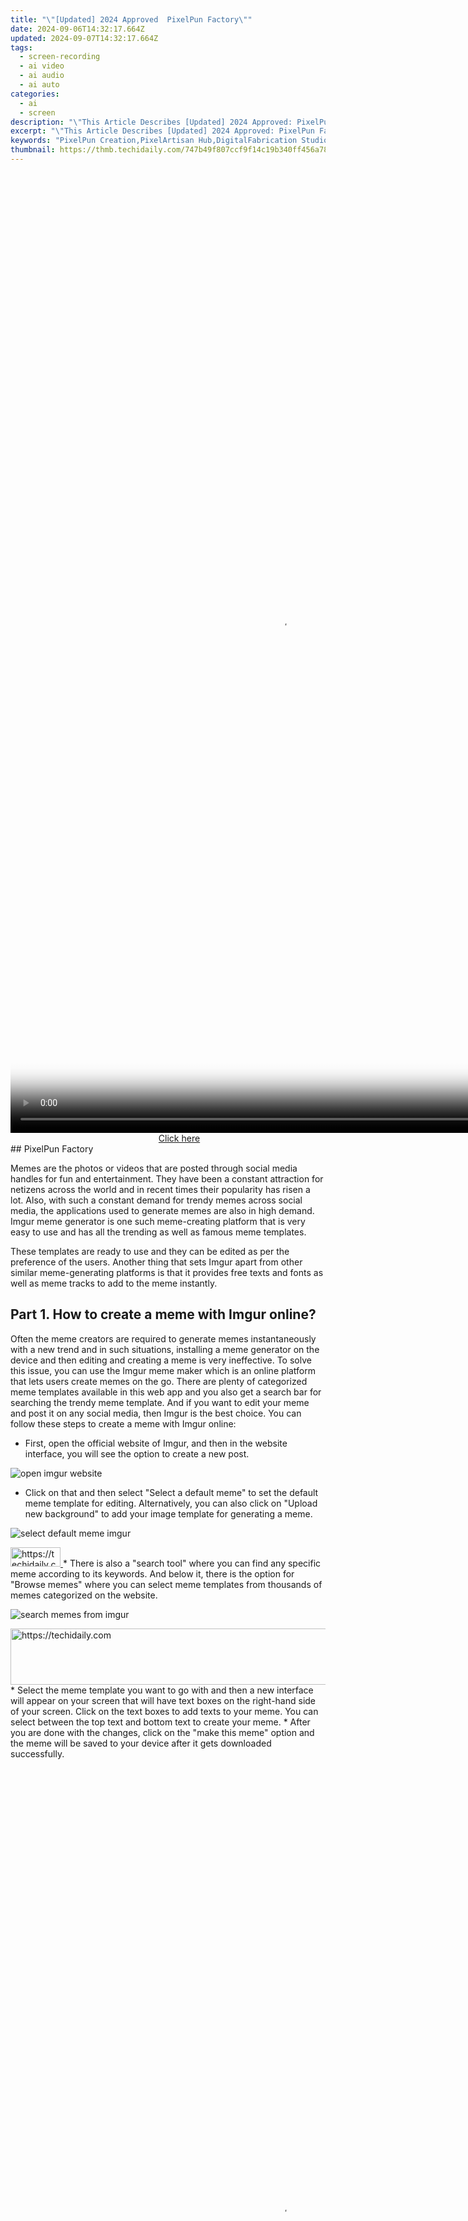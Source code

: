 ```yaml
---
title: "\"[Updated] 2024 Approved  PixelPun Factory\""
date: 2024-09-06T14:32:17.664Z
updated: 2024-09-07T14:32:17.664Z
tags: 
  - screen-recording
  - ai video
  - ai audio
  - ai auto
categories: 
  - ai
  - screen
description: "\"This Article Describes [Updated] 2024 Approved: PixelPun Factory\""
excerpt: "\"This Article Describes [Updated] 2024 Approved: PixelPun Factory\""
keywords: "PixelPun Creation,PixelArtisan Hub,DigitalFabrication Studio,VirtualPixel Workshop,DesignPixelFactory,ArtPixelWorkspace,PixelCrafting Center"
thumbnail: https://thmb.techidaily.com/747b49f807ccf9f14c19b340ff456a78dd6771beaa7f3b2a1e86afcc1230369a.jpg
---
```


<!-- affiliate ads begin -->
<span id="1424527">
					<video width="864" height="1536" style="cursor:pointer"
           poster="//a.impactradius-go.com/display-clicktoplayimage/1424527.png"
           onclick="if(!this.playClicked){this.play();this.setAttribute('controls',true);this.playClicked=true;}">
	   <source src="//a.impactradius-go.com/display-ad/16446-1424527">
	   <img src="//a.impactradius-go.com/display-clicktoplayimage/1424527.png" style="border: none; height: 100%; width: 100%; object-fit: contain">
	</video>
	<div style="width:540px;text-align:center"><a href="javascript:window.open(decodeURIComponent('https%3A%2F%2Flaganoo.pxf.io%2Fc%2F5597632%2F1424527%2F16446'), '_blank');void(0);">Click here</a></div>
</span>
<img height="0" width="0" src="https://imp.pxf.io/i/5597632/1424527/16446" style="position:absolute;visibility:hidden;" border="0" />
<!-- affiliate ads end -->
## PixelPun Factory

Memes are the photos or videos that are posted through social media handles for fun and entertainment. They have been a constant attraction for netizens across the world and in recent times their popularity has risen a lot. Also, with such a constant demand for trendy memes across social media, the applications used to generate memes are also in high demand. Imgur meme generator is one such meme-creating platform that is very easy to use and has all the trending as well as famous meme templates.

These templates are ready to use and they can be edited as per the preference of the users. Another thing that sets Imgur apart from other similar meme-generating platforms is that it provides free texts and fonts as well as meme tracks to add to the meme instantly.

## Part 1\. How to create a meme with Imgur online?

Often the meme creators are required to generate memes instantaneously with a new trend and in such situations, installing a meme generator on the device and then editing and creating a meme is very ineffective. To solve this issue, you can use the Imgur meme maker which is an online platform that lets users create memes on the go. There are plenty of categorized meme templates available in this web app and you also get a search bar for searching the trendy meme template. And if you want to edit your meme and post it on any social media, then Imgur is the best choice. You can follow these steps to create a meme with Imgur online:

* First, open the official website of Imgur, and then in the website interface, you will see the option to create a new post.

![open imgur website](https://images.wondershare.com/filmora/article-images/2022/07/open-imgur-website.jpg)

* Click on that and then select "Select a default meme" to set the default meme template for editing. Alternatively, you can also click on "Upload new background" to add your image template for generating a meme.

![select default meme imgur](https://images.wondershare.com/filmora/article-images/2022/07/select-default-meme-imgur.jpg)

<!-- affiliate ads begin -->
<a href="https://25home.pxf.io/c/5597632/2123465/16836" target="_top" id="2123465">
  <img src="//a.impactradius-go.com/display-ad/16836-2123465" border="0" alt="https://techidaily.com" width="80" height="31"/>
</a>
<img height="0" width="0" src="https://25home.pxf.io/i/5597632/2123465/16836" style="position:absolute;visibility:hidden;" border="0" />
<!-- affiliate ads end -->
* There is also a "search tool" where you can find any specific meme according to its keywords. And below it, there is the option for "Browse memes" where you can select meme templates from thousands of memes categorized on the website.

![search memes from imgur](https://images.wondershare.com/filmora/article-images/2022/07/search-memes-from-imgur.jpg)

<!-- affiliate ads begin -->
<a href="https://unicoeye.pxf.io/c/5597632/2134234/18498" target="_top" id="2134234">
  <img src="//a.impactradius-go.com/display-ad/18498-2134234" border="0" alt="https://techidaily.com" width="728" height="90"/>
</a>
<img height="0" width="0" src="https://unicoeye.pxf.io/i/5597632/2134234/18498" style="position:absolute;visibility:hidden;" border="0" />
<!-- affiliate ads end -->
* Select the meme template you want to go with and then a new interface will appear on your screen that will have text boxes on the right-hand side of your screen. Click on the text boxes to add texts to your meme. You can select between the top text and bottom text to create your meme.
* After you are done with the changes, click on the "make this meme" option and the meme will be saved to your device after it gets downloaded successfully.

<!-- affiliate ads begin -->
<span id="1424528">
					<video width="864" height="1536" style="cursor:pointer"
           poster="//a.impactradius-go.com/display-clicktoplayimage/1424528.png"
           onclick="if(!this.playClicked){this.play();this.setAttribute('controls',true);this.playClicked=true;}">
	   <source src="//a.impactradius-go.com/display-ad/16446-1424528">
	   <img src="//a.impactradius-go.com/display-clicktoplayimage/1424528.png" style="border: none; height: 100%; width: 100%; object-fit: contain">
	</video>
	<div style="width:540px;text-align:center"><a href="javascript:window.open(decodeURIComponent('https%3A%2F%2Flaganoo.pxf.io%2Fc%2F5597632%2F1424528%2F16446'), '_blank');void(0);">Click here</a></div>
</span>
<img height="0" width="0" src="https://imp.pxf.io/i/5597632/1424528/16446" style="position:absolute;visibility:hidden;" border="0" />
<!-- affiliate ads end -->
## Part 2\. How to use Imgur on iPhone and iPad?

As discussed earlier, Imgur is one of the most efficient ways of creating memes through its online platform. But if you are an iPhone or iPad user, then you must be wondering how you can use Imgur on your device for free.

Well, Imgur is also available on iPhones and iPad and it is completely free to use which means you will be able to edit and post your favorite memes on the go. Like all other Imgur users, you also have access to thousands of meme templates available on Imgur. The complete process to use Imgur on iPhone or iPad to generate memes is as follows:

* First, go to the app store and download the official Imgur application to your device. After it is downloaded, open it and click on the big "+" icon available in the interface.
* Then click on the camera roll icon to select the photo that you want to edit. Alternatively, you can also go to "browse" to select any meme template from the default categories and the trending one available on the Imgur application interface.
* After you have selected any template or image from your iPad or iPhone, you will be available with an editing screen where you can add texts and stickers to your meme. Pan or zoom and position it where you want the text.
* When you are satisfied with the changes, click on the "Make this meme" option to save the meme to your iPad or iPhone or you can click on the "Upload" option to share it to any social media handle instantly.

## Part 3\. Create Meme with Imgur on Android

For Android users, creating memes with Imgur is very convenient and easy to use. Android users can go to the web app. They make their memes by selecting a meme template from dozens of categories and then editing it to post on social media handles. The Imgur application for Android users provides features like text editing, panning, and meme download. It's in high quality that too for free. The search bar provided in the Imgur interface lets Android users search their favorite meme templates. This is done with the help of specific keywords. If you are also an Android user and want to create your meme with Imgur, then here is how you can do it:

* First, go to the Play Store application and search for "Imgur" in the toolbar. Then download the official Imgur application to your device. Open the application when the download process is completed and click on the "New post" button available on your screen to the top left.

![create meme with imgur android](https://images.wondershare.com/filmora/article-images/2022/07/create-meme-with-imgur-android.jpg)

<!-- affiliate ads begin -->
<a href="https://25home.pxf.io/c/5597632/2123479/16836" target="_top" id="2123479">
  <img src="//a.impactradius-go.com/display-ad/16836-2123479" border="0" alt="https://techidaily.com" width="320" height="90"/>
</a>
<img height="0" width="0" src="https://25home.pxf.io/i/5597632/2123479/16836" style="position:absolute;visibility:hidden;" border="0" />
<!-- affiliate ads end -->
* Click on the "make a meme" option from the three options available to you. Then select the meme template from the available categories. Here you can sort the memes according to their name or popularity. You can also add your meme template by uploading an image from your camera roll.
* After you have selected a meme background or template, click on the "text" to add text contents to your meme. You can select between the top text or bottom text. Then, you can add the required texts by clicking on the textbox available on the screen
* Once you have finished up the meme-making process, click on the "make this meme" option on the Imgur meme maker. The meme will be saved to your Android device instantly.

## Part 4\. Imgur Alternative for Computer

If for some reason you are unable to use Imgur on your device, or you want to use any other efficient meme generator for creating meme videos, then Filmora is an excellent choice for that. [Filmora]( https://filmora.wondershare.com/video-editor/) is a video editing platform that has tools to crop, split, and edit videos by adding texts and music and then exporting them as memes. Most of the amazing features from Filmora come with a paid subscription. However, it is also available for a free trial for users who want to access it on the go. And the free tools available are effective enough to create high-resolution meme videos. Below is the stepwise process following which you can edit and create meme videos on your own:

![imgur alternative for computer](https://images.wondershare.com/filmora/guide/add-titles-win-2.png)

<!-- affiliate ads begin -->
<span id="1982456">
					<video width="576" height="240" style="cursor:pointer"
           poster="//a.impactradius-go.com/display-clicktoplayimage/1982456.png"
           onclick="if(!this.playClicked){this.play();this.setAttribute('controls',true);this.playClicked=true;}">
	   <source src="//a.impactradius-go.com/display-ad/22993-1982456">
	   <img src="//a.impactradius-go.com/display-clicktoplayimage/1982456.png" style="border: none; height: 100%; width: 100%; object-fit: contain">
	</video>
	<div style="width:360px;text-align:center"><a href="javascript:window.open(decodeURIComponent('https%3A%2F%2Fhomestyler.sjv.io%2Fc%2F5597632%2F1982456%2F22993'), '_blank');void(0);">Click here</a></div>
</span>
<img height="0" width="0" src="https://imp.pxf.io/i/5597632/1982456/22993" style="position:absolute;visibility:hidden;" border="0" />
<!-- affiliate ads end -->
* To make a video meme with the help of Filmora, first, go to the application interface. Now, click on the "+" sign to add media files to your project.
* Then select the video file or video meme template that you want to edit. Now, [Filmora]( https://filmora.wondershare.com/video-editor/) will import it to its interface. You can either select one single file from your camera roll. You can also add multiple images or videos to make a meme.
* Now after the video files are loaded into the interface, add on the "Effects" tab and then select "Texts" to add text to your meme video. Drag the timeline to the bottom of your screen to place the text where you want it to start. You can also pan or zoom the text available on your preview window. This is to adjust its placement on the final video.
* After you are done with the text editing for your meme video, you can add music and voice effects through the "Effects" option and then select "Music" from the available tools.
* After you are done with all the editing, click on the "export to device". The video will be saved to your memory drives in a few moments. Then you can share your meme to any social media handles that you prefer.

## Conclusion

Memes are a path for fun and entertainment in this technological world. Meme generators are the tool to create them. The article discussed a detailed stepwise process following which any user can create memes on their smartphone. For the convenience of the users, I also separated the different meme generating processes for android as well as iPhone and iPad users. I also discussed Filmora as an alternative for creating meme videos. I hope that it helps you in generating your desired meme easily.

[Free Download](https://tools.techidaily.com/wondershare/filmora/download/)For Win 7 or later(64-bit)

[Free Download](https://tools.techidaily.com/wondershare/filmora/download/)For macOS 10.14 or later

[Free Download](https://tools.techidaily.com/wondershare/filmora/download/)For macOS 10.14 or later

<ins class="adsbygoogle"
     style="display:block"
     data-ad-format="autorelaxed"
     data-ad-client="ca-pub-7571918770474297"
     data-ad-slot="1223367746"></ins>

<ins class="adsbygoogle"
     style="display:block"
     data-ad-format="autorelaxed"
     data-ad-client="ca-pub-7571918770474297"
     data-ad-slot="1223367746"></ins>



<ins class="adsbygoogle"
     style="display:block"
     data-ad-client="ca-pub-7571918770474297"
     data-ad-slot="8358498916"
     data-ad-format="auto"
     data-full-width-responsive="true"></ins>


<span class="atpl-alsoreadstyle">Also read:</span>
<div><ul>
<li><a href="https://fox-glue.techidaily.com/new-2024-approved-optimal-frame-rate-mastery-through-controller-tweaks/"><u>[New] 2024 Approved Optimal Frame Rate Mastery Through Controller Tweaks</u></a></li>
<li><a href="https://fox-glue.techidaily.com/new-2024-approved-the-experts-manual-to-windows-10-prowess/"><u>[New] 2024 Approved The Expert's Manual to WINDOWS 10 Prowess</u></a></li>
<li><a href="https://fox-glue.techidaily.com/new-2024-approved-the-ultimate-selection-explore-these-top-8-tablets-beyond-filmora/"><u>[New] 2024 Approved The Ultimate Selection Explore These Top 8 Tablets Beyond Filmora</u></a></li>
<li><a href="https://facebook-video-recording.techidaily.com/new-enhance-connection-top-tips-to-craft-compelling-facebook-profiles/"><u>[New] Enhance Connection Top Tips to Craft Compelling Facebook Profiles</u></a></li>
<li><a href="https://fox-glue.techidaily.com/new-in-2024-elevate-your-gopro-the-top-5-sd-card-choices-hero-7-8/"><u>[New] In 2024, Elevate Your GoPro The Top 5 SD Card Choices (Hero 7, 8)</u></a></li>
<li><a href="https://fox-glue.techidaily.com/new-in-2024-enhance-your-films-with-these-vfx-sites/"><u>[New] In 2024, Enhance Your Films with These VFx Sites</u></a></li>
<li><a href="https://fox-glue.techidaily.com/new-in-2024-find-your-favorite-screen-an-in-depth-review-of-top-6-hdmi-tvs/"><u>[New] In 2024, Find Your Favorite Screen An In-Depth Review of Top 6 HDMI TVs</u></a></li>
<li><a href="https://fox-glue.techidaily.com/new-in-2024-headline-hypnotizer-simulator/"><u>[New] In 2024, Headline Hypnotizer Simulator</u></a></li>
<li><a href="https://fox-glue.techidaily.com/new-in-2024-high-quality-audio-excellence-with-these-mics/"><u>[New] In 2024, High-Quality Audio Excellence with These Mics</u></a></li>
<li><a href="https://fox-glue.techidaily.com/new-in-2024-high-quality-hd-videos-at-a-tap-top-10-android-choices/"><u>[New] In 2024, High-Quality Hd Videos at a Tap Top 10 Android Choices</u></a></li>
<li><a href="https://fox-glue.techidaily.com/new-in-2024-pricing-guide-to-film-a-bands-music-visual/"><u>[New] In 2024, Pricing Guide to Film a Band's Music Visual</u></a></li>
<li><a href="https://fox-glue.techidaily.com/new-in-2024-stay-ahead-of-the-curve-with-iphone-and-androids-best-photo-sticker-apps/"><u>[New] In 2024, Stay Ahead of the Curve with iPhone and Android's Best Photo Sticker Apps</u></a></li>
<li><a href="https://fox-glue.techidaily.com/new-in-2024-unveiling-the-upgraded-2023-samsung-bd-j5900/"><u>[New] In 2024, Unveiling the Upgraded 2023 Samsung BD-J5900</u></a></li>
<li><a href="https://fox-glue.techidaily.com/new-kickstarting-a-vlog-key-hardware-and-apps-for-2024/"><u>[New] Kickstarting a Vlog Key Hardware & Apps for 2024</u></a></li>
<li><a href="https://fox-glue.techidaily.com/new-market-breakthrough-strategy-box-by-box-for-2024/"><u>[New] Market Breakthrough Strategy Box by Box for 2024</u></a></li>
<li><a href="https://fox-http.techidaily.com/new-mastering-image-curves-in-adobe-photoshop-for-2024/"><u>[New] Mastering Image Curves in Adobe Photoshop for 2024</u></a></li>
<li><a href="https://fox-glue.techidaily.com/updated-2024-approved-a-novel-approach-to-delivery-reinvented-box-revelations/"><u>[Updated] 2024 Approved A Novel Approach to Delivery Reinvented Box Revelations</u></a></li>
<li><a href="https://fox-glue.techidaily.com/updated-2024-approved-expert-tips-for-navigating-youtubes-comprehensive-comments-section/"><u>[Updated] 2024 Approved Expert Tips for Navigating YouTube's Comprehensive Comments Section</u></a></li>
<li><a href="https://fox-glue.techidaily.com/updated-2024-approved-expertly-curated-audio-experience-on-android/"><u>[Updated] 2024 Approved Expertly Curated Audio Experience on Android</u></a></li>
<li><a href="https://fox-glue.techidaily.com/updated-2024-approved-strategies-for-swiftly-locating-forgotten-reddit-threads/"><u>[Updated] 2024 Approved Strategies for Swiftly Locating Forgotten Reddit Threads</u></a></li>
<li><a href="https://fox-glue.techidaily.com/updated-beyond-boundaries-the-five-pinnacle-cloud-storage-innovations-for-2024/"><u>[Updated] Beyond Boundaries The Five Pinnacle Cloud Storage Innovations for 2024</u></a></li>
<li><a href="https://fox-glue.techidaily.com/updated-discover-hidden-treasures-how-to-find-exquisite-instagram-tunes-and-create-noteworthy-chimes-for-2024/"><u>[Updated] Discover Hidden Treasures How to Find Exquisite Instagram Tunes & Create Noteworthy Chimes for 2024</u></a></li>
<li><a href="https://fox-glue.techidaily.com/updated-discover-these-top-5-iphone-friendly-podcast-services-for-2024/"><u>[Updated] Discover These Top 5 iPhone-Friendly Podcast Services for 2024</u></a></li>
<li><a href="https://fox-glue.techidaily.com/updated-expertly-easy-timekeepers-without-a-price-tag-for-2024/"><u>[Updated] Expertly Easy Timekeepers Without a Price Tag for 2024</u></a></li>
<li><a href="https://facebook-record-videos.techidaily.com/updated-explore-best-asmr-apps-both-sides-of-the-os-for-2024/"><u>[Updated] Explore Best ASMR Apps, Both Sides of the OS for 2024</u></a></li>
<li><a href="https://fox-glue.techidaily.com/updated-in-2024-best-5-multitasking-visual-and-audio-producers/"><u>[Updated] In 2024, Best 5 Multitasking Visual & Audio Producers</u></a></li>
<li><a href="https://fox-glue.techidaily.com/updated-in-2024-dji-quadcopters-range-budget-upgraded-top-tier-4k/"><u>[Updated] In 2024, DJI Quadcopters Range Budget, Upgraded, Top-Tier 4K</u></a></li>
<li><a href="https://fox-glue.techidaily.com/updated-in-2024-ensuring-seamless-airdrop-transfers-tips-and-fixes-ios-plus-macos/"><u>[Updated] In 2024, Ensuring Seamless AirDrop Transfers Tips and Fixes (iOS + macOS)</u></a></li>
<li><a href="https://fox-glue.techidaily.com/updated-in-2024-joke-juggernauts-top-ranked-text-based-jokesters/"><u>[Updated] In 2024, Joke Juggernauts Top Ranked Text-Based Jokesters</u></a></li>
<li><a href="https://fox-glue.techidaily.com/updated-in-2024-understanding-the-basics-of-audio-crossfading/"><u>[Updated] In 2024, Understanding the Basics of Audio Crossfading</u></a></li>
<li><a href="https://fox-glue.techidaily.com/updated-in-2024-vibration-detectives-uncover-beats-online/"><u>[Updated] In 2024, Vibration Detectives Uncover Beats Online</u></a></li>
<li><a href="https://fox-glue.techidaily.com/updated-max-power-reimagined-selecting-mac-and-wins-best-srt-converters-for-2024/"><u>[Updated] Max Power Reimagined Selecting Mac & Win's Best SRT Converters for 2024</u></a></li>
<li><a href="https://fox-glue.techidaily.com/updated-quick-diy-cinematic-techniques-every-hobbyist-should-know/"><u>[Updated] Quick DIY Cinematic Techniques Every Hobbyist Should Know</u></a></li>
<li><a href="https://android-location.techidaily.com/3-effective-methods-to-fake-gps-location-on-android-for-your-itel-a05s-drfone-by-drfone-virtual/"><u>3 Effective Methods to Fake GPS location on Android For your Itel A05s | Dr.fone</u></a></li>
<li><a href="https://tech-renaissance.techidaily.com/expert-tips-to-correctly-address-and-fix-microsoft-error-code-19-in-windows-operating-systems/"><u>Expert Tips to Correctly Address and Fix Microsoft 'Error Code 19' In Windows Operating Systems</u></a></li>
<li><a href="https://fox-glue.techidaily.com/in-2024-giroptics-virtual-sphere-breakdown/"><u>In 2024, Giroptic's Virtual Sphere Breakdown</u></a></li>
<li><a href="https://fox-glue.techidaily.com/in-2024-gratuitous-sound-solutions-years-best-lut-downloads/"><u>In 2024, Gratuitous Sound Solutions - Year's Best LUT Downloads</u></a></li>
<li><a href="https://fox-glue.techidaily.com/in-2024-how-to-listen-to-podcasts-on-your-iphone/"><u>In 2024, How To Listen to Podcasts on Your iPhone</u></a></li>
<li><a href="https://instagram-clips.techidaily.com/in-2024-innovative-approaches-adding-borders-to-your-instagram-content/"><u>In 2024, Innovative Approaches Adding Borders to Your Instagram Content</u></a></li>
<li><a href="https://fox-glue.techidaily.com/in-2024-optimize-and-streamline-your-podcast-entry/"><u>In 2024, Optimize and Streamline Your Podcast Entry</u></a></li>
<li><a href="https://fox-glue.techidaily.com/in-2024-unrivaled-dramas-from-the-eightfold-storytelling-sphere/"><u>In 2024, Unrivaled Dramas From the Eightfold Storytelling Sphere</u></a></li>
<li><a href="https://ios-pokemon-go.techidaily.com/in-2024-why-cant-i-install-the-ipogo-on-apple-iphone-12-drfone-by-drfone-virtual-ios/"><u>In 2024, Why cant I install the ipogo On Apple iPhone 12 | Dr.fone</u></a></li>
<li><a href="https://android-unlock.techidaily.com/mastering-android-device-manager-the-ultimate-guide-to-unlocking-your-vivo-y17s-device-by-drfone-android/"><u>Mastering Android Device Manager The Ultimate Guide to Unlocking Your Vivo Y17s Device</u></a></li>
<li><a href="https://fox-glue.techidaily.com/mastering-minimization-32-top-rated-apps-to-tidy-up-videos-on-android-for-2024/"><u>Mastering Minimization 32 Top-Rated Apps to Tidy Up Videos on Android for 2024</u></a></li>
<li><a href="https://video-content-creator.techidaily.com/new-in-2024-s-most-popular-online-video-reverse-editors/"><u>New In 2024, S Most Popular Online Video Reverse Editors</u></a></li>
<li><a href="https://digital-screen-recording.techidaily.com/organizing-your-skype-conversations-windowsmac-edition/"><u>Organizing Your Skype Conversations Windows/Mac Edition</u></a></li>
<li><a href="https://blog-min.techidaily.com/step-by-step-tutorial-accessing-concealed-files-and-folders-on-your-windows-n-11-pc/"><u>Step-by-Step Tutorial: Accessing Concealed Files and Folders on Your Windows N 11 PC</u></a></li>
<li><a href="https://facebook-video-share.techidaily.com/unlock-creative-potential-top-10-online-banners-tools-for-2024/"><u>Unlock Creative Potential - Top 10 Online Banners Tools for 2024</u></a></li>
<li><a href="https://fox-glue.techidaily.com/where-to-find-hotspots-for-vr-content/"><u>Where to Find Hotspots for VR Content</u></a></li>
</ul></div>
